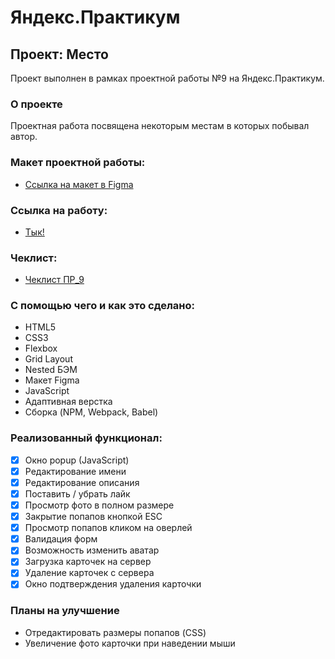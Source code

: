 # Яндекс.Практикум

## Проект: Место
Проект выполнен в рамках проектной работы №9 на Яндекс.Практикум.

### О проекте
Проектная работа посвящена некоторым местам в которых побывал автор.

### Макет проектной работы:

* [Ссылка на макет в Figma](https://www.figma.com/file/2cn9N9jSkmxD84oJik7xL7/JavaScript.-Sprint-4?node-id=0%3A1)

### Ссылка на работу:

* [Тык!](https://rodzy28.github.io/mesto/index.html)

### Чеклист:

* [Чеклист ПР_9](https://code.s3.yandex.net/web-developer/checklists-pdf/new-program/checklist-9.pdf)

### С помощью чего и как это сделано:
- HTML5
- CSS3
- Flexbox
- Grid Layout
- Nested БЭМ
- Макет Figma
- JavaScript
- Адаптивная верстка
- Сборка (NPM, Webpack, Babel)

### Реализованный функционал:
- [X] Окно popup (JavaScript)
- [X] Редактирование имени
- [X] Редактирование описания
- [X] Поставить / убрать лайк
- [X] Просмотр фото в полном размере
- [X] Закрытие попапов кнопкой ESC
- [X] Просмотр попапов кликом на оверлей
- [X] Валидация форм
- [X] Возможность изменить аватар
- [X] Загрузка карточек на сервер
- [X] Удаление карточек с сервера
- [X] Окно подтверждения удаления карточки

### Планы на улучшение
- Отредактировать размеры попапов (CSS)
- Увеличение фото карточки при наведении мыши
